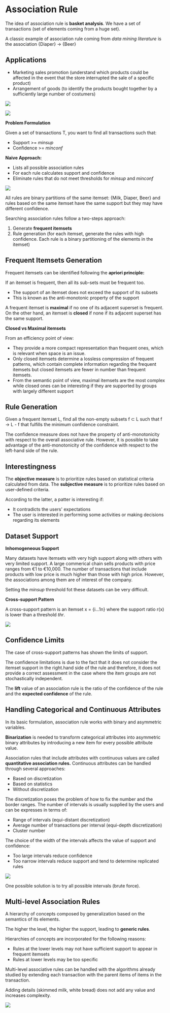 # Association Rule

The idea of association rule is **basket analysis**.
We have a set of transactions (set of elements coming from a huge set).

A classic example of association rule coming from *data mining literature* is the association {Diaper} -> {Beer}

## Applications

- Marketing sales promotion (understand which products could be affected in the event that the store interrupted the sale of a specific product)
- Arrangement of goods (to identify the products bought together by a sufficiently large number of costumers)

![](itemset.jpg)

![](ass-rule.jpg)

**Problem Formulation**

Given a set of transactions T, you want to find all transactions such that:

- Support >= *minsup*
- Confidence >= *minconf*

**Naive Approach:**

- Lists all possible association rules
- For each rule calculates support and confidence
- Eliminate rules that do not meet thresholds for *minsup* and *minconf*

![](problem.jpg)

All rules are binary partitions of the same itemset: {Milk, Diaper, Beer} and rules based on the same itemset have the same support but they may have different confidence.

Searching association rules follow a two-steps approach:

1. Generate **frequent itemsets**
2. Rule generation (for each itemset, generate the rules with high confidence. Each rule is a binary partitioning of the elements in the itemset)

## Frequent Itemsets Generation

Frequent itemsets can be identified following the **apriori principle:**

If an itemset is frequent, then all its sub-sets must be frequent too.

- The support of an itemset does not exceed the support of its subsets
- This is known as the anti-monotonic property of the support

A frequent itemset is **maximal** if no one of its adjacent superset is frequent.
On the other hand, an itemset is **closed** if none if its adjacent superset has the same support.

**Closed vs Maximal itemsets**

From an efficiency point of view:

- They provide a more compact representation than frequent ones, which is relevant when space is an issue.
- Only closed itemsets determine a lossless compression of frequent patterns, which contain complete information regarding the frequent itemsets but closed itemsets are fewer in number than frequent itemsets.
- From the semantic point of view, maximal itemsets are the most complex while closed ones can be interesting if they are supported by groups with largely different support

## Rule Generation

Given a frequent itemset L, find all the non-empty subsets f ⊂ L such that f -> L - f that fulfills the minimum confidence constraint.

The confidence measure does not have the property of anti-monotonicity with respect to the overall associative rule.
However, it is possible to take advantage of the anti-monotonicity of the confidence with respect to the left-hand side of the rule.

## Interestingness

The **objective measure** is to prioritize rules based on statistical criteria calculated from data.
The **subjective measure** is to prioritize rules based on user-defined criteria.

According to the latter, a patter is interesting if:

- It contradicts the users' expectations
- The user is interested in performing some activities or making decisions regarding its elements

## Dataset Support

**Inhomogeneous Support**

Many datasets have itemsets with very high support along with others with very limited support.
A large commerical chain sells products with price ranges from €1 to €10,000. The number of transactions that include products with low price is much higher than those with high price. However, the associations among them are of interest of the company.

Setting the *minsup* threshold fot these datasets can be very difficult.

**Cross-support Pattern**

A cross-support pattern is an itemset x = {i...1n} where the support ratio r(x) is lower than a threshold *thr*.

![](cross-support.jpg)

## Confidence Limits

The case of cross-support patterns has shown the limits of support.

The confidence limitations is due to the fact that it does not consider the itemset support in the right.hand side of the rule and therefore, it does not provide a correct assessment in the case where the item groups are not stochastically independent.

The **lift** value of an association rule is the ratio of the confidence of the rule and the **expected confidence** of the rule.

## Handling Categorical and Continuous Attributes

In its basic formulation, association rule works with binary and asymmetric variables.

**Binarization** is needed to transform categorical attributes into asymmetric binary attributes by introducing a new item for every possible attribute value.

Association rules that include attributes with continuous values are called **quantitative association rules.**
Continuous attributes can be handled through several approaches:

- Based on discretization
- Based on statistics
- Without discretization 

The discretization poses the problem of how to fix the number and the border ranges.
The number of intervals is usually supplied by the users and can be expresses in terms of:

- Range of intervals (equi-distant discretization)
- Average number of transactions per interval (equi-depth discretization)
- Cluster number

The choice of the width of the intervals affects the value of support and confidence:

- Too large intervals reduce confidence
- Too narrow intervals reduce support and tend to determine replicated rules

![](continuous.jpg)

One possible solution is to try all possible intervals (brute force).

## Multi-level Association Rules

A hierarchy of concepts composed by generalization based on the semantics of its elements.

The higher the level, the higher the support, leading to **generic rules**.

Hierarchies of concepts are incorporated for the following reasons:

- Rules at the lower levels may not have sufficient support to appear in frequent itemsets
- Rules at lower levels may be too specific

Multi-level associative rules can be handled with the algorithms already studied by extending each transaction with the parent items of items in the transaction.

Adding details (skimmed milk, white bread) does not add any value and increases complexity.

![](mutli-level.jpg)